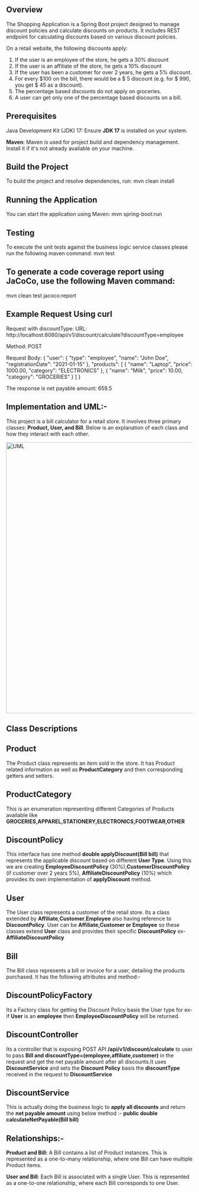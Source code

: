 ## Overview
The Shopping Application is a Spring Boot project designed to manage discount policies and calculate discounts on products. It includes REST endpoint for calculating discounts based on various discount policies.

On a retail website, the following discounts apply:
1.	If the user is an employee of the store, he gets a 30% discount
2.	If the user is an affiliate of the store, he gets a 10% discount
3.	If the user has been a customer for over 2 years, he gets a 5% discount.
4.	For every $100 on the bill, there would be a $ 5 discount (e.g. for $ 990, you get $ 45 as a discount).
5.	The percentage based discounts do not apply on groceries.
6.	A user can get only one of the percentage based discounts on a bill.


## Prerequisites
Java Development Kit (JDK) 17: Ensure **JDK 17** is installed on your system.

**Maven**: Maven is used for project build and dependency management. Install it if it's not already available on your machine.

## Build the Project
To build the project and resolve dependencies, run:
mvn clean install

## Running the Application
You can start the application using Maven:
mvn spring-boot:run

## Testing
To execute the unit tests against the business logic service classes please run the following maven command:
mvn test

## To generate a code coverage report using JaCoCo, use the following Maven command:
mvn clean test jacoco:report

## Example Request Using curl
Request with discountType:
URL: http://localhost:8080/api/v1/discount/calculate?discountType=employee

Method: POST

Request Body:
{
"user": {
"type": "employee",
"name": "John Doe",
"registrationDate": "2021-01-15"
},
"products": [
{
"name": "Laptop",
"price": 1000.00,
"category": "ELECTRONICS"
},
{
"name": "Milk",
"price": 10.00,
"category": "GROCERIES"
}
]
}

The response is net payable amount:
659.5

## Implementation and UML:-
This project is a bill calculator for a retail store. It involves three primary classes: **Product, User, and Bill**. Below is an explanation of each class and how they interact with each other.

<img width="731" alt="UML" src="https://github.com/user-attachments/assets/7a15d67d-5e1e-4849-9a48-87b55657c96b">

## Class Descriptions

## Product
The Product class represents an item sold in the store. It has Product related information as well as **ProductCategory** and then corresponding getters and setters.

## ProductCategory
This is an enumeration representing different Categories of Products available like **GROCERIES,APPAREL,STATIONERY,ELECTRONICS,FOOTWEAR,OTHER**

## DiscountPolicy
This interface has one method **double applyDiscount(Bill bill)** that represents the applicable discount based on different **User Type**. Using this we are creating **EmployeeDiscountPolicy** (30%),**CustomerDiscountPolicy** (if customer over 2 years 5%), **AffiliateDiscountPolicy** (10%) which provides its own implementation of **applyDiscount** method.

## User 
The User class represents a customer of the retail store. Its a class extended by **Affiliate**,**Customer**,**Employee** also having reference to **DiscountPolicy**.
User can be **Affiliate,Customer or Employee** so these classes extend **User** class and provides their specific **DiscountPolicy** ex-**AffiliateDiscountPolicy**

## Bill
The Bill class represents a bill or invoice for a user, detailing the products purchased. It has the following attributes and method:-

## DiscountPolicyFactory
Its a Factory class for getting the Discount Policy basis the User type for ex- if **User** is an **employee** then **EmployeeDiscountPolicy** will be returned.

## DiscountController
Its a controller that is exposing POST API **/api/v1/discount/calculate** to user to pass **Bill and discountType=(employee,affiliate,customer)** in the request and get the net payable amount after all discounts.It uses **DiscountService** and sets the **Discount Policy** basis the **discountType** received in the request to **DiscountService**

## DiscountService
This is actually doing the business logic to **apply all discounts** and return the **net payable amount** using below method :-
**public double calculateNetPayable(Bill bill)**

## Relationships:-

**Product and Bill:**
A Bill contains a list of Product instances. This is represented as a one-to-many relationship, where one Bill can have multiple Product items.

**User and Bill**:
Each Bill is associated with a single User. This is represented as a one-to-one relationship, where each Bill corresponds to one User.
 




